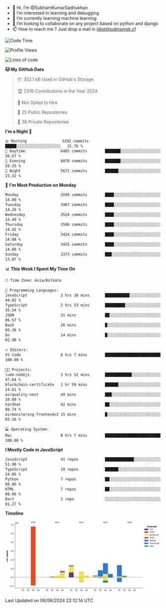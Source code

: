 - 👋 Hi, I’m @SubhamKumarSadhukhan
- 👀 I’m interested in learning and debugging
- 🌱 I’m currently learning machine learning
- 💞️ I’m looking to collaborate on any project based on python and django
- 📫 How to reach me ?
      Just drop a mail in idiot@subhamsk.cf

<!---
SubhamKumarSadhukhan/SubhamKumarSadhukhan is a ✨ special ✨ repository because its `README.md` (this file) appears on your GitHub profile.
You can click the Preview link to take a look at your changes.
--->


<!--START_SECTION:waka-->
![Code Time](http://img.shields.io/badge/Code%20Time-2%2C219%20hrs%2013%20mins-blue)

![Profile Views](http://img.shields.io/badge/Profile%20Views-0-blue)

![Lines of code](https://img.shields.io/badge/From%20Hello%20World%20I%27ve%20Written-2.7%20million%20lines%20of%20code-blue)

**🐱 My GitHub Data** 

> 📦 352.1 kB Used in GitHub's Storage 
 > 
> 🏆 7,516 Contributions in the Year 2024
 > 
> 🚫 Not Opted to Hire
 > 
> 📜 25 Public Repositories 
 > 
> 🔑 38 Private Repositories 
 > 
**I'm a Night 🦉** 

```text
🌞 Morning                5292 commits        █████░░░░░░░░░░░░░░░░░░░░   21.76 % 
🌆 Daytime                6485 commits        ███████░░░░░░░░░░░░░░░░░░   26.67 % 
🌃 Evening                6870 commits        ███████░░░░░░░░░░░░░░░░░░   28.25 % 
🌙 Night                  5671 commits        ██████░░░░░░░░░░░░░░░░░░░   23.32 % 
```
📅 **I'm Most Productive on Monday** 

```text
Monday                   3599 commits        ████░░░░░░░░░░░░░░░░░░░░░   14.80 % 
Tuesday                  3467 commits        ████░░░░░░░░░░░░░░░░░░░░░   14.26 % 
Wednesday                3524 commits        ████░░░░░░░░░░░░░░░░░░░░░   14.49 % 
Thursday                 3506 commits        ████░░░░░░░░░░░░░░░░░░░░░   14.42 % 
Friday                   3424 commits        ████░░░░░░░░░░░░░░░░░░░░░   14.08 % 
Saturday                 3425 commits        ████░░░░░░░░░░░░░░░░░░░░░   14.08 % 
Sunday                   3373 commits        ███░░░░░░░░░░░░░░░░░░░░░░   13.87 % 
```


📊 **This Week I Spent My Time On** 

```text
🕑︎ Time Zone: Asia/Kolkata

💬 Programming Languages: 
JavaScript               3 hrs 38 mins       ███████████░░░░░░░░░░░░░░   44.82 % 
TypeScript               2 hrs 53 mins       █████████░░░░░░░░░░░░░░░░   35.54 % 
JSON                     31 mins             ██░░░░░░░░░░░░░░░░░░░░░░░   06.57 % 
Bash                     26 mins             █░░░░░░░░░░░░░░░░░░░░░░░░   05.36 % 
Go                       14 mins             █░░░░░░░░░░░░░░░░░░░░░░░░   02.98 % 

🔥 Editors: 
VS Code                  8 hrs 7 mins        █████████████████████████   100.00 % 

🐱‍💻 Projects: 
ludo-nodejs              3 hrs 52 mins       ████████████░░░░░░░░░░░░░   47.64 % 
blockchain-certificate   1 hr 59 mins        ██████░░░░░░░░░░░░░░░░░░░   24.61 % 
airquality-nest          49 mins             ███░░░░░░░░░░░░░░░░░░░░░░   10.09 % 
hardhat                  42 mins             ██░░░░░░░░░░░░░░░░░░░░░░░   08.74 % 
airmonitoring-frontendv2 15 mins             █░░░░░░░░░░░░░░░░░░░░░░░░   03.16 % 

💻 Operating System: 
Mac                      8 hrs 7 mins        █████████████████████████   100.00 % 
```

**I Mostly Code in JavaScript** 

```text
JavaScript               41 repos            █████████████░░░░░░░░░░░░   51.90 % 
TypeScript               19 repos            ██████░░░░░░░░░░░░░░░░░░░   24.05 % 
Python                   7 repos             ██░░░░░░░░░░░░░░░░░░░░░░░   08.86 % 
HTML                     7 repos             ██░░░░░░░░░░░░░░░░░░░░░░░   08.86 % 
Dart                     1 repo              ░░░░░░░░░░░░░░░░░░░░░░░░░   01.27 % 
```



**Timeline**

![Lines of Code chart](https://raw.githubusercontent.com/SubhamKumarSadhukhan/SubhamKumarSadhukhan/main/assets/bar_graph.png)


 Last Updated on 06/06/2024 22:12:14 UTC
<!--END_SECTION:waka-->
